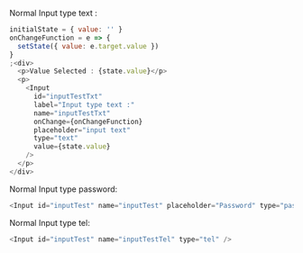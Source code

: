 Normal Input type text :

```js
initialState = { value: '' }
onChangeFunction = e => {
  setState({ value: e.target.value })
}
;<div>
  <p>Value Selected : {state.value}</p>
  <p>
    <Input
      id="inputTestTxt"
      label="Input type text :"
      name="inputTestTxt"
      onChange={onChangeFunction}
      placeholder="input text"
      type="text"
      value={state.value}
    />
  </p>
</div>
```

Normal Input type password:

```js
<Input id="inputTest" name="inputTest" placeholder="Password" type="password" />
```

Normal Input type tel:

```js
<Input id="inputTest" name="inputTestTel" type="tel" />
```
